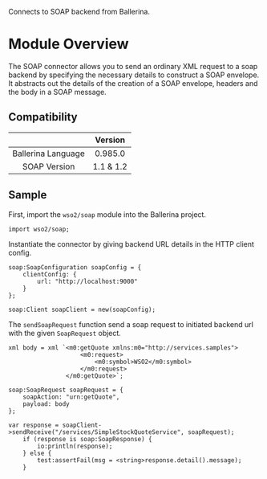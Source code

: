 Connects to SOAP backend from Ballerina. 

# Module Overview

The SOAP connector allows you to send an ordinary XML request to a soap backend by specifying the necessary details to
construct a SOAP envelope. It abstracts out the details of the creation of a SOAP envelope, headers and the body in a
SOAP message.

## Compatibility
|                          |    Version     |
|:------------------------:|:--------------:|
| Ballerina Language       | 0.985.0        |
| SOAP Version             | 1.1 & 1.2      |

## Sample

First, import the `wso2/soap` module into the Ballerina project.
```ballerina
import wso2/soap;
```

Instantiate the connector by giving backend URL details in the HTTP client config.
```ballerina
soap:SoapConfiguration soapConfig = {
    clientConfig: {
        url: "http://localhost:9000"
    }
};

soap:Client soapClient = new(soapConfig);
```

The `sendSoapRequest` function send a soap request to initiated backend url with the given `SoapRequest` object.
```ballerina
xml body = xml `<m0:getQuote xmlns:m0="http://services.samples">
                    <m0:request>
                        <m0:symbol>WSO2</m0:symbol>
                    </m0:request>
                </m0:getQuote>`;

soap:SoapRequest soapRequest = {
    soapAction: "urn:getQuote",
    payload: body
};

var response = soapClient->sendReceive("/services/SimpleStockQuoteService", soapRequest);
    if (response is soap:SoapResponse) {
        io:println(response);
    } else {
        test:assertFail(msg = <string>response.detail().message);
    }
```
